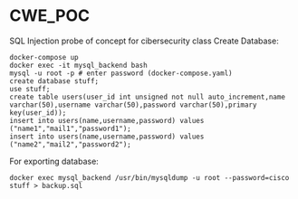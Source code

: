# CWE_POC
SQL Injection probe of concept for cibersecurity class 
Create Database:
```
docker-compose up
docker exec -it mysql_backend bash
mysql -u root -p # enter password (docker-compose.yaml)
create database stuff;
use stuff;
create table users(user_id int unsigned not null auto_increment,name varchar(50),username varchar(50),password varchar(50),primary key(user_id));
insert into users(name,username,password) values ("name1","mail1","password1");
insert into users(name,username,password) values ("name2","mail2","password2");
```

For exporting database:
```
docker exec mysql_backend /usr/bin/mysqldump -u root --password=cisco stuff > backup.sql
```


